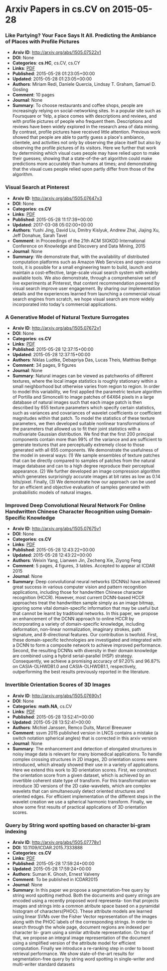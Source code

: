 # Arxiv Papers in cs.CV on 2015-05-28
### Like Partying? Your Face Says It All. Predicting the Ambiance of Places with Profile Pictures
- **Arxiv ID**: http://arxiv.org/abs/1505.07522v1
- **DOI**: None
- **Categories**: **cs.HC**, cs.CV, cs.CY
- **Links**: [PDF](http://arxiv.org/pdf/1505.07522v1)
- **Published**: 2015-05-28 01:23:05+00:00
- **Updated**: 2015-05-28 01:23:05+00:00
- **Authors**: Miriam Redi, Daniele Quercia, Lindsay T. Graham, Samuel D. Gosling
- **Comment**: 10 pages
- **Journal**: None
- **Summary**: To choose restaurants and coffee shops, people are increasingly relying on social-networking sites. In a popular site such as Foursquare or Yelp, a place comes with descriptions and reviews, and with profile pictures of people who frequent them. Descriptions and reviews have been widely explored in the research area of data mining. By contrast, profile pictures have received little attention. Previous work showed that people are able to partly guess a place's ambiance, clientele, and activities not only by observing the place itself but also by observing the profile pictures of its visitors. Here we further that work by determining which visual cues people may have relied upon to make their guesses; showing that a state-of-the-art algorithm could make predictions more accurately than humans at times; and demonstrating that the visual cues people relied upon partly differ from those of the algorithm.



### Visual Search at Pinterest
- **Arxiv ID**: http://arxiv.org/abs/1505.07647v3
- **DOI**: None
- **Categories**: **cs.CV**
- **Links**: [PDF](http://arxiv.org/pdf/1505.07647v3)
- **Published**: 2015-05-28 11:17:39+00:00
- **Updated**: 2017-03-08 05:02:00+00:00
- **Authors**: Yushi Jing, David Liu, Dmitry Kislyuk, Andrew Zhai, Jiajing Xu, Jeff Donahue, Sarah Tavel
- **Comment**: in Proceedings of the 21th ACM SIGKDD International Conference on
  Knowledge and Discovery and Data Mining, 2015
- **Journal**: None
- **Summary**: We demonstrate that, with the availability of distributed computation platforms such as Amazon Web Services and open-source tools, it is possible for a small engineering team to build, launch and maintain a cost-effective, large-scale visual search system with widely available tools. We also demonstrate, through a comprehensive set of live experiments at Pinterest, that content recommendation powered by visual search improve user engagement. By sharing our implementation details and the experiences learned from launching a commercial visual search engines from scratch, we hope visual search are more widely incorporated into today's commercial applications.



### A Generative Model of Natural Texture Surrogates
- **Arxiv ID**: http://arxiv.org/abs/1505.07672v1
- **DOI**: None
- **Categories**: **cs.CV**
- **Links**: [PDF](http://arxiv.org/pdf/1505.07672v1)
- **Published**: 2015-05-28 12:37:15+00:00
- **Updated**: 2015-05-28 12:37:15+00:00
- **Authors**: Niklas Ludtke, Debapriya Das, Lucas Theis, Matthias Bethge
- **Comment**: 34 pages, 9 figures
- **Journal**: None
- **Summary**: Natural images can be viewed as patchworks of different textures, where the local image statistics is roughly stationary within a small neighborhood but otherwise varies from region to region. In order to model this variability, we first applied the parametric texture algorithm of Portilla and Simoncelli to image patches of 64X64 pixels in a large database of natural images such that each image patch is then described by 655 texture parameters which specify certain statistics, such as variances and covariances of wavelet coefficients or coefficient magnitudes within that patch.   To model the statistics of these texture parameters, we then developed suitable nonlinear transformations of the parameters that allowed us to fit their joint statistics with a multivariate Gaussian distribution. We find that the first 200 principal components contain more than 99% of the variance and are sufficient to generate textures that are perceptually extremely close to those generated with all 655 components. We demonstrate the usefulness of the model in several ways: (1) We sample ensembles of texture patches that can be directly compared to samples of patches from the natural image database and can to a high degree reproduce their perceptual appearance. (2) We further developed an image compression algorithm which generates surprisingly accurate images at bit rates as low as 0.14 bits/pixel. Finally, (3) We demonstrate how our approach can be used for an efficient and objective evaluation of samples generated with probabilistic models of natural images.



### Improved Deep Convolutional Neural Network For Online Handwritten Chinese Character Recognition using Domain-Specific Knowledge
- **Arxiv ID**: http://arxiv.org/abs/1505.07675v1
- **DOI**: None
- **Categories**: **cs.CV**
- **Links**: [PDF](http://arxiv.org/pdf/1505.07675v1)
- **Published**: 2015-05-28 12:43:22+00:00
- **Updated**: 2015-05-28 12:43:22+00:00
- **Authors**: Weixin Yang, Lianwen Jin, Zecheng Xie, Ziyong Feng
- **Comment**: 5 pages, 4 figures, 3 tables. Accepted to appear at ICDAR 2015
- **Journal**: None
- **Summary**: Deep convolutional neural networks (DCNNs) have achieved great success in various computer vision and pattern recognition applications, including those for handwritten Chinese character recognition (HCCR). However, most current DCNN-based HCCR approaches treat the handwritten sample simply as an image bitmap, ignoring some vital domain-specific information that may be useful but that cannot be learnt by traditional networks. In this paper, we propose an enhancement of the DCNN approach to online HCCR by incorporating a variety of domain-specific knowledge, including deformation, non-linear normalization, imaginary strokes, path signature, and 8-directional features. Our contribution is twofold. First, these domain-specific technologies are investigated and integrated with a DCNN to form a composite network to achieve improved performance. Second, the resulting DCNNs with diversity in their domain knowledge are combined using a hybrid serial-parallel (HSP) strategy. Consequently, we achieve a promising accuracy of 97.20% and 96.87% on CASIA-OLHWDB1.0 and CASIA-OLHWDB1.1, respectively, outperforming the best results previously reported in the literature.



### Invertible Orientation Scores of 3D Images
- **Arxiv ID**: http://arxiv.org/abs/1505.07690v1
- **DOI**: None
- **Categories**: **math.NA**, cs.CV
- **Links**: [PDF](http://arxiv.org/pdf/1505.07690v1)
- **Published**: 2015-05-28 13:52:41+00:00
- **Updated**: 2015-05-28 13:52:41+00:00
- **Authors**: Michiel Janssen, Remco Duits, Marcel Breeuwer
- **Comment**: ssvm 2015 published version in LNCS contains a mistake (a switch
  notation spherical angles) that is corrected in this arxiv version
- **Journal**: None
- **Summary**: The enhancement and detection of elongated structures in noisy image data is relevant for many biomedical applications. To handle complex crossing structures in 2D images, 2D orientation scores were introduced, which already showed their use in a variety of applications. Here we extend this work to 3D orientation scores. First, we construct the orientation score from a given dataset, which is achieved by an invertible coherent state type of transform. For this transformation we introduce 3D versions of the 2D cake-wavelets, which are complex wavelets that can simultaneously detect oriented structures and oriented edges. For efficient implementation of the different steps in the wavelet creation we use a spherical harmonic transform. Finally, we show some first results of practical applications of 3D orientation scores.



### Query by String word spotting based on character bi-gram indexing
- **Arxiv ID**: http://arxiv.org/abs/1505.07778v1
- **DOI**: 10.1109/ICDAR.2015.7333888
- **Categories**: **cs.CV**
- **Links**: [PDF](http://arxiv.org/pdf/1505.07778v1)
- **Published**: 2015-05-28 17:59:24+00:00
- **Updated**: 2015-05-28 17:59:24+00:00
- **Authors**: Suman K. Ghosh, Ernest Valveny
- **Comment**: To be published in ICDAR2015
- **Journal**: None
- **Summary**: In this paper we propose a segmentation-free query by string word spotting method. Both the documents and query strings are encoded using a recently proposed word representa- tion that projects images and strings into a common atribute space based on a pyramidal histogram of characters(PHOC). These attribute models are learned using linear SVMs over the Fisher Vector representation of the images along with the PHOC labels of the corresponding strings. In order to search through the whole page, document regions are indexed per character bi- gram using a similar attribute representation. On top of that, we propose an integral image representation of the document using a simplified version of the attribute model for efficient computation. Finally we introduce a re-ranking step in order to boost retrieval performance. We show state-of-the-art results for segmentation-free query by string word spotting in single-writer and multi-writer standard datasets




